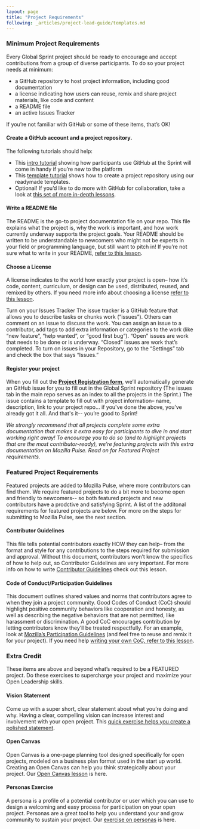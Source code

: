 ```yaml
---
layout: page
title: "Project Requirements"
following: _articles/project-lead-guide/templates.md
---
```


### Minimum Project Requirements
Every Global Sprint project should be ready to encourage and accept contributions from a group of diverse participants. To do so your project needs at minimum:

* a GitHub repository to host project information, including good documentation
* a license indicating how users can reuse, remix and share project materials, like code and content
* a README file
* an active Issues Tracker

If you’re not familiar with GitHub or some of these items, that’s OK!

#### Create a GitHub account and a project repository.
The following tutorials should help:
* This [intro tutorial](https://www.youtube.com/watch?time_continue=4&v=N4Bl54_Xxis) showing how participants use GitHub at the Sprint will come in handy if you’re new to the platform
* This [template tutorial](https://mozilla.github.io/global-sprint/project-lead/templates/) shows how to create a project repository using our readymade templates.
* Optional! If you’d like to do more with GitHub for collaboration, take a look at [this set of more in-depth lessons](https://mozilla.github.io/open-leadership-training-series/articles/get-your-project-online/introducing-github-for-collaborative-work-and-version-control/).

#### Write a README file
The README is the go-to project documentation file on your repo. This file explains what the project is, why the work is important, and how work currently underway supports the project goals. Your README should be written to be understandable to newcomers who might not be experts in your field or programming language, but still want to pitch in! If you’re not sure what to write in your README, [refer to this lesson](https://mozilla.github.io/open-leadership-training-series/articles/opening-your-project/write-a-great-project-readme/).

#### Choose a License
A license indicates to the world how exactly your project is open– how it’s code, content, curriculum, or design can be used, distributed, reused, and remixed by others. If you need more info about choosing a license [refer to this lesson](https://mozilla.github.io/open-leadership-training-series/articles/get-your-project-online/sharing-your-work-in-the-open/).

Turn on your Issues Tracker
The issue tracker is a GitHub feature that allows you to describe tasks or chunks work (“issues”). Others can comment on an issue to discuss the work. You can assign an issue to a contributor, add tags to add extra information or categories to the work (like “new feature”, “help wanted”, or “good first bug”). “Open” issues are work that needs to be done or is underway. “Closed” issues are work that’s completed. To turn on issues in your Repository, go to the “Settings” tab and check the box that says “Issues.”

#### Register your project
When you fill out the **[Project Registration form](https://goo.gl/forms/cH9pQifDvnnYlrd73)**, we’ll automatically generate an GitHub issue for you to fill out in the Global Sprint repository (The issues tab in the main repo serves as an index to all the projects in the Sprint.) The issue contains a template to fill out with project information– name, description, link to your project repo… if you've done the above, you've already got it all. And that's it-- you’re good to Sprint!

_We strongly recommend that all projects complete some extra documentation that makes it extra easy for participants to dive in and start working right away! To encourage you to do so (and to highlight projects that are the most contributor-ready), we’re featuring projects with this extra documentation on Mozilla Pulse. Read on for Featured Project requirements._

### Featured Project Requirements
Featured projects are added to Mozilla Pulse, where more contributors can find them. We require featured projects to do a bit more to become open and friendly to newcomers-- so both featured projects and new contributors have a prodctive and satisfying Sprint. A list of the additonal requirements for featured projects are below. For more on the steps for submitting to Mozilla Pulse, see the next section.

#### Contributor Guidelines
This file tells potential contributors exactly HOW they can help– from the format and style for any contributions to the steps required for submission and approval. Without this document, contributors won’t know the specifics of how to help out, so Contributor Guidelines are very important. For more info on how to write [Contributor Guidelines](https://mozilla.github.io/open-leadership-training-series/articles/building-communities-of-contributors/write-contributor-guidelines/) check out this lesson.

#### Code of Conduct/Participation Guidelines
This document outlines shared values and norms that contributors agree to when they join a project community. Good Codes of Conduct (CoC) should highlight positive community behaviors like cooperation and honesty, as well as describing the negative behaviors that are not permitted, like harassment or discrimination. A good CoC encourages contribution by letting contributors know they’ll be treated respectfully. For an example, look at [Mozilla’s Participation Guidelines](https://www.mozilla.org/en-US/about/governance/policies/participation/) (and feel free to reuse and remix it for your project). If you need help [writing your own CoC, refer to this lesson](https://mozilla.github.io/open-leadership-training-series/articles/building-communities-of-contributors/write-a-code-of-conduct/).

### Extra Credit
These items are above and beyond what’s required to be a FEATURED project. Do these exercises to supercharge your project and maximize your Open Leadership skills.

#### Vision Statement
Come up with a super short, clear statement about what you’re doing and why. Having a clear, compelling vision can increase interest and involvement with your open project. This [quick exercise helps you create a polished statement](https://mozilla.github.io/open-leadership-training-series/articles/introduction-to-open-leadership/stating-your-project-vision/).

#### Open Canvas
Open Canvas is a one-page planning tool designed specifically for open projects, modeled on a business plan format used in the start up world. Creating an Open Canvas can help you think strategically about your project. Our [Open Canvas lesson](https://mozilla.github.io/open-leadership-training-series/articles/opening-your-project/develop-an-open-project-strategy-with-open-canvas/) is here.

#### Personas Exercise
A persona is a profile of a potential contributor or user which you can use to design a welcoming and easy process for participation on your open project. Personas are a great tool to help you understand your and grow community to sustain your project. Our [exercise on personas](https://mozilla.github.io/open-leadership-training-series/articles/building-communities-of-contributors/bring-on-contributors-using-personas-and-pathways/) is here.
